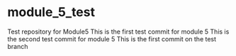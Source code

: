 # module_5_test
Test repository for Module5
This is the first test commit for module 5
This is the second test commit for module 5
This is the first commit on the test branch